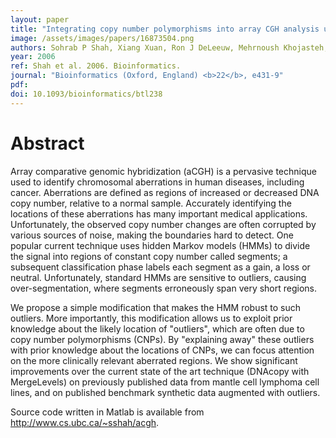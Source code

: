 ```yaml
---
layout: paper
title: "Integrating copy number polymorphisms into array CGH analysis using a robust HMM."
image: /assets/images/papers/16873504.png
authors: Sohrab P Shah, Xiang Xuan, Ron J DeLeeuw, Mehrnoush Khojasteh, Wan L Lam, Raymond Ng, Kevin P Murphy
year: 2006
ref: Shah et al. 2006. Bioinformatics.
journal: "Bioinformatics (Oxford, England) <b>22</b>, e431-9"
pdf: 
doi: 10.1093/bioinformatics/btl238
---
```


# Abstract

Array comparative genomic hybridization (aCGH) is a pervasive technique used to identify chromosomal aberrations in human diseases, including cancer. Aberrations are defined as regions of increased or decreased DNA copy number, relative to a normal sample. Accurately identifying the locations of these aberrations has many important medical applications. Unfortunately, the observed copy number changes are often corrupted by various sources of noise, making the boundaries hard to detect. One popular current technique uses hidden Markov models (HMMs) to divide the signal into regions of constant copy number called segments; a subsequent classification phase labels each segment as a gain, a loss or neutral. Unfortunately, standard HMMs are sensitive to outliers, causing over-segmentation, where segments erroneously span very short regions.

We propose a simple modification that makes the HMM robust to such outliers. More importantly, this modification allows us to exploit prior knowledge about the likely location of "outliers", which are often due to copy number polymorphisms (CNPs). By "explaining away" these outliers with prior knowledge about the locations of CNPs, we can focus attention on the more clinically relevant aberrated regions. We show significant improvements over the current state of the art technique (DNAcopy with MergeLevels) on previously published data from mantle cell lymphoma cell lines, and on published benchmark synthetic data augmented with outliers.

Source code written in Matlab is available from http://www.cs.ubc.ca/~sshah/acgh.

